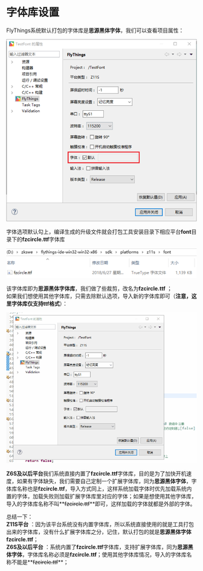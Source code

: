 
# 字体库设置
FlyThings系统默认打包的字体库是**思源黑体字体**，我们可以查看项目属性：

![](images/font_setting.png)

字体选项默认勾上，编译生成的升级文件就会打包工具安装目录下相应平台**font**目录下的**fzcircle.ttf**字体库

![](images/font_path.png)

该字体库即为**思源黑体字体库**，我们做了些裁剪，改名为**fzcircle.ttf** ；<br/>
如果我们想使用其他字体库，只需去除默认选项，导入新的字体库即可（**注意，这里字体库仅支持ttf格式**）：

![](images/load_ttf.gif)

**Z6S及以后平台**我们系统直接内置了**fzcircle.ttf**字体库，目的是为了加快开机速度，如果有字体缺失，我们需要自己定制一个扩展字体库，同为**思源黑体字体**，字体库名称也是**fzcircle.ttf**，导入方式同上，这样系统加载字体时优先加载系统内置的字体，加载失败则加载扩展字体库里对应的字体；如果是想使用其他字体库，导入的字体库名称不叫**~~fzcircle.ttf~~**即可，这样加载的字体就都是外部的字体。<br/>

总结一下：<br/>
**Z11S平台** ：因为该平台系统没有内置字体库，所以系统直接使用的就是工具打包出来的字体库，没有什么扩展字体库之分，记住，默认打包的就是**思源黑体字体 fzcircle.ttf**； <br/>
**Z6S及以后平台** ：系统内置了**fzcircle.ttf**字体库，支持扩展字体库，同为**思源黑体字体**，字体库名称必须是**fzcircle.ttf**；使用其他字体库情况，导入的字体库名称不能是**~~fzcircle.ttf~~**；